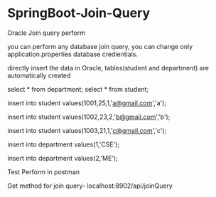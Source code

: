 # SpringBoot-Join-Query

Oracle Join query perform

you can perform any database join query, you can change only application.properties database credientials.

directly insert the data in Oracle, tables(student and department) are automatically created

select * from department;
select * from student;

insert into student values(1001,25,1,'a@gmail.com','a');

insert into student values(1002,23,2,'b@gmail.com','b');

insert into student values(1003,21,1,'c@gmail.com','c');
  
insert into department values(1,'CSE');

insert into department values(2,'ME');

Test Perform in postman

Get method for join query- localhost:8902/api/joinQuery
 
